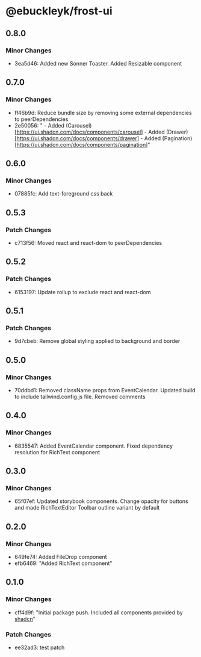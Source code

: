 # @ebuckleyk/frost-ui

## 0.8.0

### Minor Changes

- 3ea5d46: Added new Sonner Toaster. Added Resizable component

## 0.7.0

### Minor Changes

- ff46b9d: Reduce bundle size by removing some external dependencies to peerDependencies
- 2e50056: " - Added (Carousel)[https://ui.shadcn.com/docs/components/carousel] - Added (Drawer)[https://ui.shadcn.com/docs/components/drawer] - Added (Pagination)[https://ui.shadcn.com/docs/components/pagination]"

## 0.6.0

### Minor Changes

- 07885fc: Add text-foreground css back

## 0.5.3

### Patch Changes

- c713f56: Moved react and react-dom to peerDependencies

## 0.5.2

### Patch Changes

- 6153197: Update rollup to exclude react and react-dom

## 0.5.1

### Patch Changes

- 9d7cbeb: Remove global styling applied to background and border

## 0.5.0

### Minor Changes

- 70ddbd1: Removed className props from EventCalendar. Updated build to include tailwind.config.js file. Removed comments

## 0.4.0

### Minor Changes

- 6835547: Added EventCalendar component. Fixed dependency resolution for RichText component

## 0.3.0

### Minor Changes

- 65f07ef: Updated storybook components. Change opacity for buttons and made RichTextEditor Toolbar outline variant by default

## 0.2.0

### Minor Changes

- 649fe74: Added FileDrop component
- efb6469: "Added RichText component"

## 0.1.0

### Minor Changes

- cff4d9f: "Initial package push. Included all components provided by [shadcn](https://ui.shadcn.com/docs/components/accordion)"

### Patch Changes

- ee32ad3: test patch
